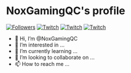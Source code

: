 # NoxGamingQC's profile

[![Followers](https://img.shields.io/github/followers/NoxGamingQC?style=social)](#)
[![Twitch](https://img.shields.io/twitter/follow/NoxgamingQC?label=follow)](#)
[![Twitch](https://img.shields.io/youtube/channel/subscribers/UCytKDUapog2tnJD4XenehiQ?style=social)](#)
[![Twitch](https://img.shields.io/twitch/status/NoxGamingQC?style=social)](#)

- 👋 Hi, I’m @NoxGamingQC
- 👀 I’m interested in ...
- 🌱 I’m currently learning ...
- 💞️ I’m looking to collaborate on ...
- 📫 How to reach me ...

<!---
NoxGamingQC/NoxGamingQC is a ✨ special ✨ repository because its `README.md` (this file) appears on your GitHub profile.
You can click the Preview link to take a look at your changes.
--->

